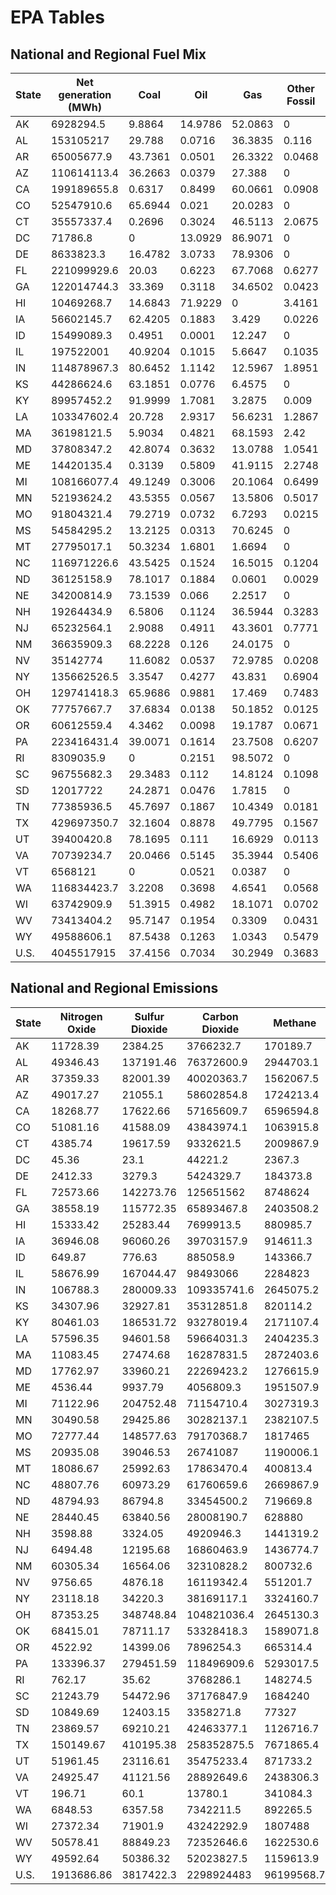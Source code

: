 # EPA Tables

## National and Regional Fuel Mix 

State  |  Net generation (MWh)  |  Coal     |  Oil      |  Gas      |  Other Fossil  |  Nuclear  |  Hydro    |  Biomass  |  Wind     |  Solar   |  Geo-thermal  |  Other
-------|------------------------|-----------|-----------|-----------|----------------|-----------|-----------|-----------|-----------|----------|---------------|--------
AK     |  6928294.5             |  9.8864   |  14.9786  |  52.0863  |  0             |  0        |  22.7335  |  0.037    |  0.2781   |  0       |  0            |  0
AL     |  153105217             |  29.788   |  0.0716   |  36.3835  |  0.116         |  26.6753  |  4.8563   |  2.1094   |  0        |  0       |  0            |  0
AR     |  65005677.9            |  43.7361  |  0.0501   |  26.3322  |  0.0468        |  23.8335  |  3.4472   |  2.5542   |  0        |  0       |  0            |  0
AZ     |  110614113.4           |  36.2663  |  0.0379   |  27.388   |  0             |  28.8697  |  6.1442   |  0.2125   |  0.2255   |  0.8559  |  0            |  0
CA     |  199189655.8           |  0.6317   |  0.8499   |  60.0661  |  0.0908        |  9.2913   |  13.7605  |  3.1494   |  4.8624   |  0.6829  |  6.285        |  0.3299
CO     |  52547910.6            |  65.6944  |  0.021    |  20.0283  |  0             |  0        |  2.384    |  0.1104   |  11.3458  |  0.3108  |  0            |  0.1054
CT     |  35557337.4            |  0.2696   |  0.3024   |  46.5113  |  2.0675        |  48.0292  |  0.8855   |  1.9346   |  0        |  0       |  0            |  0
DC     |  71786.8               |  0        |  13.0929  |  86.9071  |  0             |  0        |  0        |  0        |  0        |  0       |  0            |  0
DE     |  8633823.3             |  16.4782  |  3.0733   |  78.9306  |  0             |  0        |  0        |  1.2145   |  0.0421   |  0.2613  |  0            |  0
FL     |  221099929.6           |  20.03    |  0.6223   |  67.7068  |  0.6277        |  8.0823   |  0.0681   |  1.9807   |  0        |  0.0876  |  0            |  0.7946
GA     |  122014744.3           |  33.369   |  0.3118   |  34.6502  |  0.0423        |  27.8176  |  1.1461   |  2.6617   |  0        |  0.0013  |  0            |  0
HI     |  10469268.7            |  14.6843  |  71.9229  |  0        |  3.4161        |  0        |  1.0945   |  2.7325   |  3.6128   |  0.044   |  2.493        |  0
IA     |  56602145.7            |  62.4205  |  0.1883   |  3.429    |  0.0226        |  7.6799   |  1.3536   |  0.2441   |  24.662   |  0       |  0            |  0
ID     |  15499089.3            |  0.4951   |  0.0001   |  12.247   |  0             |  0        |  70.5874  |  3.5439   |  12.1979  |  0       |  0.4818       |  0.4469
IL     |  197522001             |  40.9204  |  0.1015   |  5.6647   |  0.1035        |  48.8054  |  0.0563   |  0.3115   |  3.8899   |  0.0155  |  0            |  0.1314
IN     |  114878967.3           |  80.6452  |  1.1142   |  12.5967  |  1.8951        |  0        |  0.3774   |  0.2932   |  2.7943   |  0       |  0            |  0.284
KS     |  44286624.6            |  63.1851  |  0.0776   |  6.4575   |  0             |  18.7075  |  0.0235   |  0.1295   |  11.4193  |  0       |  0            |  0
KY     |  89957452.2            |  91.9999  |  1.7081   |  3.2875   |  0.009         |  0        |  2.6254   |  0.37     |  0        |  0       |  0            |  0
LA     |  103347602.4           |  20.728   |  2.9317   |  56.6231  |  1.2867        |  15.1519  |  0.6579   |  2.3513   |  0        |  0       |  0            |  0.2693
MA     |  36198121.5            |  5.9034   |  0.4821   |  68.1593  |  2.42          |  16.1874  |  1.6712   |  4.8471   |  0.2477   |  0.0818  |  0            |  0
MD     |  37808347.2            |  42.8074  |  0.3632   |  13.0788  |  1.0541        |  35.9161  |  4.3814   |  1.4925   |  0.8508   |  0.0557  |  0            |  0
ME     |  14420135.4            |  0.3139   |  0.5809   |  41.9115  |  2.2748        |  0        |  25.8847  |  22.3179  |  6.0919   |  0       |  0            |  0.6245
MI     |  108166077.4           |  49.1249  |  0.3006   |  20.1064  |  0.6499        |  25.9043  |  0.4082   |  2.4593   |  1.0463   |  0       |  0            |  0
MN     |  52193624.2            |  43.5355  |  0.0567   |  13.5806  |  0.5017        |  22.8836  |  1.0749   |  3.5404   |  14.5907  |  0       |  0            |  0.2358
MO     |  91804321.4            |  79.2719  |  0.0732   |  6.7293   |  0.0215        |  11.6752  |  0.8145   |  0.0586   |  1.3559   |  0       |  0            |  0
MS     |  54584295.2            |  13.2125  |  0.0313   |  70.6245  |  0             |  13.3667  |  0        |  2.7649   |  0        |  0       |  0            |  0
MT     |  27795017.1            |  50.3234  |  1.6801   |  1.6694   |  0             |  0        |  40.5953  |  0        |  4.5044   |  0       |  0            |  1.2275
NC     |  116971226.6           |  43.5425  |  0.1524   |  16.5015  |  0.1204        |  33.6712  |  3.4585   |  2.1924   |  0        |  0.0953  |  0            |  0.2659
ND     |  36125158.9            |  78.1017  |  0.1884   |  0.0601   |  0.0029        |  0        |  6.8574   |  0.0153   |  14.6007  |  0       |  0            |  0.1736
NE     |  34200814.9            |  73.1539  |  0.066    |  2.2517   |  0             |  16.9633  |  3.6755   |  0.1846   |  3.705    |  0       |  0            |  0
NH     |  19264434.9            |  6.5806   |  0.1124   |  36.5944  |  0.3283        |  42.5093  |  6.6931   |  6.0986   |  1.0833   |  0       |  0            |  0
NJ     |  65232564.1            |  2.9088   |  0.4911   |  43.3601  |  0.7771        |  50.7572  |  -0.2383  |  1.507    |  0.0177   |  0.4192  |  0            |  0
NM     |  36635909.3            |  68.2228  |  0.126    |  24.0175  |  0             |  0        |  0.6082   |  0.0389   |  6.0754   |  0.9111  |  0            |  0
NV     |  35142774              |  11.6082  |  0.0537   |  72.9785  |  0.0208        |  0        |  6.9443   |  0.054    |  0.3665   |  1.2842  |  6.656        |  0.0339
NY     |  135662526.5           |  3.3547   |  0.4277   |  43.831   |  0.6904        |  30.0559  |  17.8021  |  1.6067   |  2.1927   |  0.0389  |  0            |  0
OH     |  129741418.3           |  65.9686  |  0.9881   |  17.469   |  0.7483        |  13.17    |  0.3192   |  0.5523   |  0.7596   |  0.0249  |  0            |  0
OK     |  77757667.7            |  37.6834  |  0.0138   |  50.1852  |  0.0125        |  0        |  1.3231   |  0.4675   |  10.3146  |  0       |  0            |  0
OR     |  60612559.4            |  4.3462   |  0.0098   |  19.1787  |  0.0671        |  0        |  65.0148  |  1.3881   |  9.9579   |  0.0106  |  0.0268       |  0
PA     |  223416431.4           |  39.0071  |  0.1614   |  23.7508  |  0.6207        |  33.6477  |  0.805    |  1.0417   |  0.9528   |  0.0129  |  0            |  0
RI     |  8309035.9             |  0        |  0.2151   |  98.5072  |  0             |  0        |  0.0513   |  1.2097   |  0.0166   |  0       |  0            |  0
SC     |  96755682.3            |  29.3483  |  0.112    |  14.8124  |  0.1098        |  52.8603  |  0.5418   |  2.2153   |  0        |  0       |  0            |  0
SD     |  12017722              |  24.2871  |  0.0476   |  1.7815   |  0             |  0        |  49.6307  |  0        |  24.2531  |  0       |  0            |  0
TN     |  77385936.5            |  45.7697  |  0.1867   |  10.4349  |  0.0181        |  32.4375  |  10.0878  |  1.0038   |  0.0614   |  0       |  0            |  0
TX     |  429697350.7           |  32.1604  |  0.8878   |  49.7795  |  0.1567        |  8.9461   |  0.136    |  0.392    |  7.4459   |  0.0275  |  0            |  0.0681
UT     |  39400420.8            |  78.1695  |  0.111    |  16.6929  |  0.0113        |  0        |  1.8979   |  0.1516   |  1.7866   |  0.0041  |  0.8493       |  0.3259
VA     |  70739234.7            |  20.0466  |  0.5145   |  35.3944  |  0.5406        |  40.6046  |  -0.4549  |  3.3541   |  0        |  0       |  0            |  0
VT     |  6568121               |  0        |  0.0521   |  0.0387   |  0             |  75.9629  |  16.8877  |  5.3776   |  1.6275   |  0.0535  |  0            |  0
WA     |  116834423.7           |  3.2208   |  0.3698   |  4.6541   |  0.0568        |  7.9888   |  76.6109  |  1.3833   |  5.6479   |  0.0007  |  0            |  0.0669
WI     |  63742909.9            |  51.3915  |  0.4982   |  18.1071  |  0.0702        |  22.4332  |  2.3881   |  2.6176   |  2.4435   |  0       |  0            |  0.0506
WV     |  73413404.2            |  95.7147  |  0.1954   |  0.3309   |  0.0431        |  0        |  1.9498   |  0.0144   |  1.7518   |  0       |  0            |  0
WY     |  49588606.1            |  87.5438  |  0.1263   |  1.0343   |  0.5479        |  0        |  1.8018   |  0        |  8.8107   |  0       |  0            |  0.1351
U.S.   |  4045517915            |  37.4156  |  0.7034   |  30.2949  |  0.3683        |  19.0169  |  6.703    |  1.4404   |  3.4476   |  0.1035  |  0.3842       |  0.1221

## National and Regional Emissions

State  |  Nitrogen Oxide  |  Sulfur Dioxide  |  Carbon Dioxide  |  Methane     |  Nitrous Oxide
-------|------------------|------------------|------------------|--------------|---------------
AK     |  11728.39        |  2384.25         |  3766232.7       |  170189.7    |  46156.7
AL     |  49346.43        |  137191.46       |  76372600.9      |  2944703.1   |  2041775.6
AR     |  37359.33        |  82001.39        |  40020363.7      |  1562067.5   |  1244521.8
AZ     |  49017.27        |  21055.1         |  58602854.8      |  1724213.4   |  1588514.7
CA     |  18268.77        |  17622.66        |  57165609.7      |  6596594.8   |  894245.8
CO     |  51081.16        |  41588.09        |  43843974.1      |  1063915.8   |  1320662.8
CT     |  4385.74         |  19617.59        |  9332621.5       |  2009867.9   |  264162.7
DC     |  45.36           |  23.1            |  44221.2         |  2367.3      |  350.4
DE     |  2412.33         |  3279.3          |  5424329.7       |  184373.8    |  78240.4
FL     |  72573.66        |  142273.76       |  125651562       |  8748624     |  2690783.8
GA     |  38558.19        |  115772.35       |  65893467.8      |  2403508.2   |  1804357.7
HI     |  15333.42        |  25283.44        |  7699913.5       |  880985.7    |  199607.3
IA     |  36946.08        |  96060.26        |  39703157.9      |  914611.3    |  1301654.2
ID     |  649.87          |  776.63          |  885058.9        |  143366.7    |  26625.3
IL     |  58676.99        |  167044.47       |  98493066        |  2284823     |  3096563.1
IN     |  106788.3        |  280009.33       |  109335741.6     |  2645075.2   |  3476021.9
KS     |  34307.96        |  32927.81        |  35312851.8      |  820114.2    |  1113954.1
KY     |  80461.03        |  186531.72       |  93278019.4      |  2171107.4   |  3115383.1
LA     |  57596.35        |  94601.58        |  59664031.3      |  2404235.3   |  1163119.6
MA     |  11083.45        |  27474.68        |  16287831.5      |  2872403.6   |  450408.3
MD     |  17762.97        |  33960.21        |  22269423.2      |  1276615.9   |  719514.9
ME     |  4536.44         |  9937.79         |  4056809.3       |  1951507.9   |  277885.7
MI     |  71122.96        |  204752.48       |  71154710.4      |  3027319.3   |  2247953.6
MN     |  30490.58        |  29425.86        |  30282137.1      |  2382107.5   |  1112529.7
MO     |  72777.44        |  148577.63       |  79170368.7      |  1817465     |  2562970
MS     |  20935.08        |  39046.53        |  26741087        |  1190006.1   |  445222.4
MT     |  18086.67        |  25992.63        |  17863470.4      |  400813.4    |  583315.9
NC     |  48807.76        |  60973.29        |  61760659.6      |  2669867.9   |  1970798
ND     |  48794.93        |  86794.8         |  33454500.2      |  719669.8    |  1074306
NE     |  28440.45        |  63840.56        |  28008190.7      |  628880      |  918519.8
NH     |  3598.88         |  3324.05         |  4920946.3       |  1441319.2   |  235472.1
NJ     |  6494.48         |  12195.68        |  16860463.9      |  1436774.7   |  287520.8
NM     |  60305.34        |  16564.06        |  32310828.2      |  800732.6    |  952779.6
NV     |  9756.65         |  4876.18         |  16119342.4      |  551201.7    |  201328.5
NY     |  23118.18        |  34220.3         |  38169117.1      |  3324160.7   |  561770
OH     |  87353.25        |  348748.84       |  104821036.4     |  2645130.3   |  3182766.7
OK     |  68415.01        |  78711.17        |  53328418.3      |  1589071.8   |  1225751.6
OR     |  4522.92         |  14399.06        |  7896254.3       |  665314.4    |  186427.9
PA     |  133396.37       |  279451.59       |  118496909.6     |  5293017.5   |  3486416.1
RI     |  762.17          |  35.62           |  3768286.1       |  148274.5    |  14973
SC     |  21243.79        |  54472.96        |  37176847.9      |  1684240     |  1197347.9
SD     |  10849.69        |  12403.15        |  3358271.8       |  77327       |  107308.6
TN     |  23869.57        |  69210.21        |  42463377.1      |  1126716.7   |  1342973.9
TX     |  150149.67       |  410195.38       |  258352875.5     |  7671865.4   |  5623891.9
UT     |  51961.45        |  23116.61        |  35475233.4      |  871733.2    |  1103711.6
VA     |  24925.47        |  41121.56        |  28892649.6      |  2438306.3   |  811218.6
VT     |  196.71          |  60.1            |  13780.1         |  341084.3    |  45542
WA     |  6848.53         |  6357.58         |  7342211.5       |  892265.5    |  280845.7
WI     |  27372.34        |  71901.9         |  43242292.9      |  1807488     |  1401191.1
WV     |  50578.41        |  88849.23        |  72352646.6      |  1622530.6   |  2427499.4
WY     |  49592.64        |  50386.32        |  52023827.5      |  1159613.9   |  1719605.7
U.S.   |  1913686.86      |  3817422.3       |  2298924483      |  96199568.7  |  64226468.3
